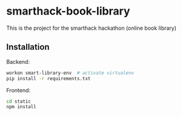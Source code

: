# smarthack-book-library
This is the project for the smarthack hackathon (online book library)



## Installation

Backend:

```bash
workon smart-library-env  # activate virtualenv
pip install -r requirements.txt
```

Frontend:

```bash
cd static
npm install
```

